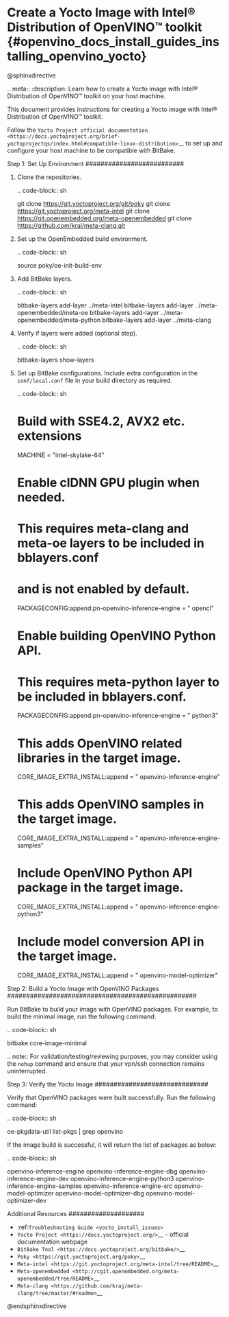 # Create a Yocto Image with Intel® Distribution of OpenVINO™ toolkit {#openvino_docs_install_guides_installing_openvino_yocto}

@sphinxdirective

.. meta::
   :description: Learn how to create a Yocto image with Intel® Distribution of 
                 OpenVINO™ toolkit on your host machine.

This document provides instructions for creating a Yocto image with Intel® Distribution of OpenVINO™ toolkit.

Follow the `Yocto Project official documentation <https://docs.yoctoproject.org/brief-yoctoprojectqs/index.html#compatible-linux-distribution>`__ to set up and configure your host machine to be compatible with BitBake.

Step 1: Set Up Environment
##########################

1. Clone the repositories.
   
   .. code-block:: sh
      
      git clone https://git.yoctoproject.org/git/poky
      git clone https://git.yoctoproject.org/meta-intel
      git clone https://git.openembedded.org/meta-openembedded
      git clone https://github.com/kraj/meta-clang.git
   

2. Set up the OpenEmbedded build environment.

   .. code-block:: sh
      
      source poky/oe-init-build-env
   

3. Add BitBake layers.

   .. code-block:: sh
      
      bitbake-layers add-layer ../meta-intel
      bitbake-layers add-layer ../meta-openembedded/meta-oe
      bitbake-layers add-layer ../meta-openembedded/meta-python
      bitbake-layers add-layer ../meta-clang
   

4. Verify if layers were added (optional step).

   .. code-block:: sh
      
      bitbake-layers show-layers
   

5. Set up BitBake configurations.
   Include extra configuration in the `conf/local.conf` file in your build directory as required.

   .. code-block:: sh
      
      # Build with SSE4.2, AVX2 etc. extensions
      MACHINE = "intel-skylake-64"
   
      # Enable clDNN GPU plugin when needed.
      # This requires meta-clang and meta-oe layers to be included in bblayers.conf
      # and is not enabled by default.
      PACKAGECONFIG:append:pn-openvino-inference-engine = " opencl"
   
      # Enable building OpenVINO Python API.
      # This requires meta-python layer to be included in bblayers.conf.
      PACKAGECONFIG:append:pn-openvino-inference-engine = " python3"
   
      # This adds OpenVINO related libraries in the target image.
      CORE_IMAGE_EXTRA_INSTALL:append = " openvino-inference-engine"
   
      # This adds OpenVINO samples in the target image.
      CORE_IMAGE_EXTRA_INSTALL:append = " openvino-inference-engine-samples"
   
      # Include OpenVINO Python API package in the target image.
      CORE_IMAGE_EXTRA_INSTALL:append = " openvino-inference-engine-python3"
   
      # Include model conversion API in the target image.
      CORE_IMAGE_EXTRA_INSTALL:append = " openvino-model-optimizer"
   

Step 2: Build a Yocto Image with OpenVINO Packages
##################################################

Run BitBake to build your image with OpenVINO packages. For example, to build the minimal image, run the following command:

.. code-block:: sh
   
   bitbake core-image-minimal


.. note:: 
   For validation/testing/reviewing purposes, you may consider using the ``nohup`` command and ensure that your vpn/ssh connection remains uninterrupted.

Step 3: Verify the Yocto Image
##############################

Verify that OpenVINO packages were built successfully. Run the following command:

.. code-block:: sh
   
   oe-pkgdata-util list-pkgs | grep openvino


If the image build is successful, it will return the list of packages as below:

.. code-block:: sh
   
   openvino-inference-engine
   openvino-inference-engine-dbg
   openvino-inference-engine-dev
   openvino-inference-engine-python3
   openvino-inference-engine-samples
   openvino-inference-engine-src
   openvino-model-optimizer
   openvino-model-optimizer-dbg
   openvino-model-optimizer-dev

Additional Resources
####################

- :ref:`Troubleshooting Guide <yocto_install_issues>`
- `Yocto Project <https://docs.yoctoproject.org/>`__ - official documentation webpage
- `BitBake Tool <https://docs.yoctoproject.org/bitbake/>`__
- `Poky <https://git.yoctoproject.org/poky>`__
- `Meta-intel <https://git.yoctoproject.org/meta-intel/tree/README>`__
- `Meta-openembedded <http://cgit.openembedded.org/meta-openembedded/tree/README>`__
- `Meta-clang <https://github.com/kraj/meta-clang/tree/master/#readme>`__


@endsphinxdirective

